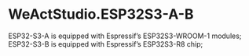 # WeActStudio.ESP32S3-A-B
ESP32-S3-A is equipped with Espressif’s ESP32S3-WROOM-1 modules; ESP32-S3-B is equipped with Espressif’s ESP32S3-R8 chip;
